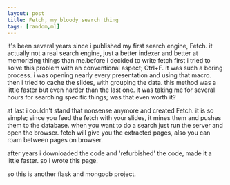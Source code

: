 ```yaml
---
layout: post
title: Fetch, my bloody search thing
tags: [random,ml]
---
```


it's been several years since i published my first search engine, Fetch. it actually not a real search engine, just a better indexer and better at memorizing things than me.before i decided to write fetch first i tried to solve this problem with an conventional aspect; Ctrl+F. it was such a boring process. i was opening nearly every presentation and using that macro. then i tried to cache the slides, with grouping the data. this method was a little faster but even harder than the last one. it was taking me for several hours for searching specific things; was that even worth it? 

at last i couldn't stand that nonsense anymore and created Fetch. it is so simple; since you feed the fetch with your slides, it mines them and pushes them to the database. when you want to do a search just run the server and open the browser. fetch will give you the extracted pages, also you can roam between pages on browser.

after years i downloaded the code and 'refurbished' the code, made it a little faster. so i wrote this page.

so this is another flask and mongodb project.